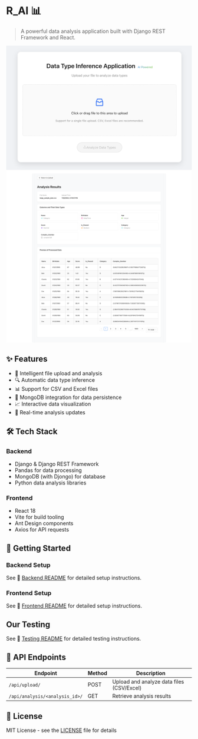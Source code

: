 # R_AI 📊

> A powerful data analysis application built with Django REST Framework and React.

![Screenshot 1](img1.png)
![Screenshot 2](img2.png)

## ✨ Features

- 📁 Intelligent file upload and analysis
- 🔍 Automatic data type inference
- 📊 Support for CSV and Excel files
- 💾 MongoDB integration for data persistence
- 📈 Interactive data visualization
- 🚀 Real-time analysis updates

## 🛠️ Tech Stack

### Backend

- Django & Django REST Framework
- Pandas for data processing
- MongoDB (with Djongo) for database
- Python data analysis libraries

### Frontend

- React 18
- Vite for build tooling
- Ant Design components
- Axios for API requests

## 🚀 Getting Started

### Backend Setup

See 📒 [Backend README](backend/README.md) for detailed setup instructions.

### Frontend Setup

See 📕 [Frontend README](frontend/README.md) for detailed setup instructions.

## Our Testing

See 📘 [Testing README](testing/README.md) for detailed testing instructions.

## 🔌 API Endpoints

| Endpoint                       | Method | Description                               |
| ------------------------------ | ------ | ----------------------------------------- |
| `/api/upload/`                 | POST   | Upload and analyze data files (CSV/Excel) |
| `/api/analysis/<analysis_id>/` | GET    | Retrieve analysis results                 |

## 📝 License

MIT License - see the [LICENSE](LICENSE) file for details
